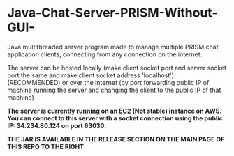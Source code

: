 # Java-Chat-Server-PRISM-Without-GUI-

Java multithreaded server program made to manage multiple PRISM chat application clients, connecting from any connection on the internet.

The server can be hosted locally (make client socket port and server socket port the same and make client socket address 'localhost') (RECOMMENDED)
or over the internet (by port forwarding public IP of machine running the server and changing the client to the public IP of that machine)

**The server is currently running on an EC2 (Not stable) instance on AWS. You can connect to this server with a socket connection using the public IP: 34.234.80.124 on port 63030.**


**THE JAR IS AVAILABLE IN THE RELEASE SECTION ON THE MAIN PAGE OF THIS REPO TO THE RIGHT**
